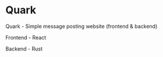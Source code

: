 # Quark
Quark - Simple message posting website (frontend & backend)

Frontend - React

Backend - Rust
